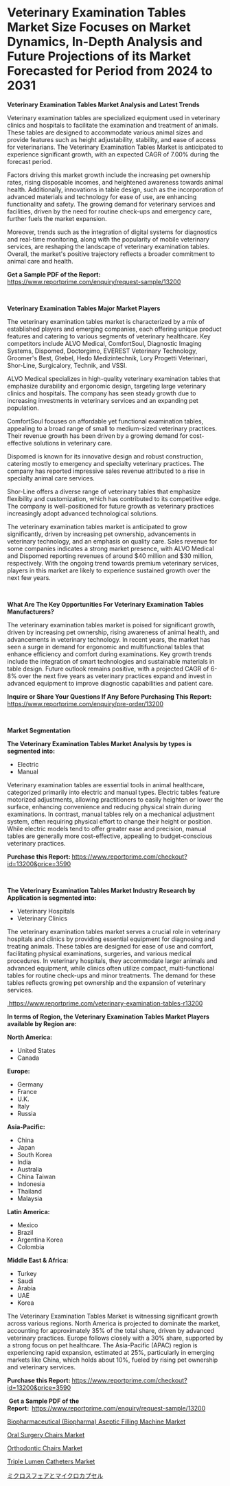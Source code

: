 <p><h1>Veterinary Examination Tables Market Size Focuses on Market Dynamics, In-Depth Analysis and Future Projections of its Market Forecasted for Period from 2024 to 2031</h1></p><p><strong>Veterinary Examination Tables Market Analysis and Latest Trends</strong></p>
<p><p>Veterinary examination tables are specialized equipment used in veterinary clinics and hospitals to facilitate the examination and treatment of animals. These tables are designed to accommodate various animal sizes and provide features such as height adjustability, stability, and ease of access for veterinarians. The Veterinary Examination Tables Market is anticipated to experience significant growth, with an expected CAGR of 7.00% during the forecast period. </p><p>Factors driving this market growth include the increasing pet ownership rates, rising disposable incomes, and heightened awareness towards animal health. Additionally, innovations in table design, such as the incorporation of advanced materials and technology for ease of use, are enhancing functionality and safety. The growing demand for veterinary services and facilities, driven by the need for routine check-ups and emergency care, further fuels the market expansion. </p><p>Moreover, trends such as the integration of digital systems for diagnostics and real-time monitoring, along with the popularity of mobile veterinary services, are reshaping the landscape of veterinary examination tables. Overall, the market's positive trajectory reflects a broader commitment to animal care and health.</p></p>
<p><strong>Get a Sample PDF of the Report:&nbsp;</strong> <a href="https://www.reportprime.com/enquiry/request-sample/13200">https://www.reportprime.com/enquiry/request-sample/13200</a></p>
<p>&nbsp;</p>
<p><strong>Veterinary Examination Tables Major Market Players</strong></p>
<p><p>The veterinary examination tables market is characterized by a mix of established players and emerging companies, each offering unique product features and catering to various segments of veterinary healthcare. Key competitors include ALVO Medical, ComfortSoul, Diagnostic Imaging Systems, Dispomed, Doctorgimo, EVEREST Veterinary Technology, Groomer's Best, Gtebel, Hedo Medizintechnik, Lory Progetti Veterinari, Shor-Line, Surgicalory, Technik, and VSSI.</p><p>ALVO Medical specializes in high-quality veterinary examination tables that emphasize durability and ergonomic design, targeting large veterinary clinics and hospitals. The company has seen steady growth due to increasing investments in veterinary services and an expanding pet population.</p><p>ComfortSoul focuses on affordable yet functional examination tables, appealing to a broad range of small to medium-sized veterinary practices. Their revenue growth has been driven by a growing demand for cost-effective solutions in veterinary care.</p><p>Dispomed is known for its innovative design and robust construction, catering mostly to emergency and specialty veterinary practices. The company has reported impressive sales revenue attributed to a rise in specialty animal care services.</p><p>Shor-Line offers a diverse range of veterinary tables that emphasize flexibility and customization, which has contributed to its competitive edge. The company is well-positioned for future growth as veterinary practices increasingly adopt advanced technological solutions.</p><p>The veterinary examination tables market is anticipated to grow significantly, driven by increasing pet ownership, advancements in veterinary technology, and an emphasis on quality care. Sales revenue for some companies indicates a strong market presence, with ALVO Medical and Dispomed reporting revenues of around $40 million and $30 million, respectively. With the ongoing trend towards premium veterinary services, players in this market are likely to experience sustained growth over the next few years.</p></p>
<p>&nbsp;</p>
<p><strong>What Are The Key Opportunities For Veterinary Examination Tables Manufacturers?</strong></p>
<p><p>The veterinary examination tables market is poised for significant growth, driven by increasing pet ownership, rising awareness of animal health, and advancements in veterinary technology. In recent years, the market has seen a surge in demand for ergonomic and multifunctional tables that enhance efficiency and comfort during examinations. Key growth trends include the integration of smart technologies and sustainable materials in table design. Future outlook remains positive, with a projected CAGR of 6-8% over the next five years as veterinary practices expand and invest in advanced equipment to improve diagnostic capabilities and patient care.</p></p>
<p><strong>Inquire or Share Your Questions If Any Before Purchasing This Report:</strong> <a href="https://www.reportprime.com/enquiry/pre-order/13200">https://www.reportprime.com/enquiry/pre-order/13200</a></p>
<p>&nbsp;</p>
<p><strong>Market Segmentation</strong></p>
<p><strong>The Veterinary Examination Tables Market Analysis by types is segmented into:</strong></p>
<p><ul><li>Electric</li><li>Manual</li></ul></p>
<p><p>Veterinary examination tables are essential tools in animal healthcare, categorized primarily into electric and manual types. Electric tables feature motorized adjustments, allowing practitioners to easily heighten or lower the surface, enhancing convenience and reducing physical strain during examinations. In contrast, manual tables rely on a mechanical adjustment system, often requiring physical effort to change their height or position. While electric models tend to offer greater ease and precision, manual tables are generally more cost-effective, appealing to budget-conscious veterinary practices.</p></p>
<p><strong>Purchase this Report:&nbsp;</strong><a href="https://www.reportprime.com/checkout?id=13200&price=3590">https://www.reportprime.com/checkout?id=13200&price=3590</a></p>
<p>&nbsp;</p>
<p><strong>The Veterinary Examination Tables Market Industry Research by Application is segmented into:</strong></p>
<p><ul><li>Veterinary Hospitals</li><li>Veterinary Clinics</li></ul></p>
<p><p>The veterinary examination tables market serves a crucial role in veterinary hospitals and clinics by providing essential equipment for diagnosing and treating animals. These tables are designed for ease of use and comfort, facilitating physical examinations, surgeries, and various medical procedures. In veterinary hospitals, they accommodate larger animals and advanced equipment, while clinics often utilize compact, multi-functional tables for routine check-ups and minor treatments. The demand for these tables reflects growing pet ownership and the expansion of veterinary services.</p></p>
<p><a href="https://www.reportprime.com/veterinary-examination-tables-r13200">&nbsp;https://www.reportprime.com/veterinary-examination-tables-r13200</a></p>
<p><strong>In terms of Region, the Veterinary Examination Tables Market Players available by Region are:</strong></p>
<p>
    <p> <strong> North America: </strong>
        <ul>
            <li>United States</li>
            <li>Canada</li>
        </ul>
        </p> 
    <p> <strong> Europe: </strong>
        <ul>
            <li>Germany</li>
            <li>France</li>
            <li>U.K.</li>
            <li>Italy</li>
            <li>Russia</li>
        </ul>
        </p> 
    <p> <strong> Asia-Pacific: </strong>
        <ul>
            <li>China</li>
            <li>Japan</li>
            <li>South Korea</li>
            <li>India</li>
            <li>Australia</li>
            <li>China Taiwan</li>
            <li>Indonesia</li>
            <li>Thailand</li>
            <li>Malaysia</li>
        </ul>
        </p> 
    <p> <strong> Latin America: </strong>
        <ul>
            <li>Mexico</li>
            <li>Brazil</li>
            <li>Argentina Korea</li>
            <li>Colombia</li>
        </ul>
        </p> 
    <p> <strong> Middle East & Africa: </strong>
        <ul>
            <li>Turkey</li>
            <li>Saudi</li>
            <li>Arabia</li>
            <li>UAE</li>
            <li>Korea</li>
        </ul>
    </p>
    </p>
<p><p>The Veterinary Examination Tables Market is witnessing significant growth across various regions. North America is projected to dominate the market, accounting for approximately 35% of the total share, driven by advanced veterinary practices. Europe follows closely with a 30% share, supported by a strong focus on pet healthcare. The Asia-Pacific (APAC) region is experiencing rapid expansion, estimated at 25%, particularly in emerging markets like China, which holds about 10%, fueled by rising pet ownership and veterinary services.</p></p>
<p><strong>Purchase this Report: </strong><a href="https://www.reportprime.com/checkout?id=13200&price=3590">https://www.reportprime.com/checkout?id=13200&price=3590</a></p>
<p>&nbsp;<strong>Get a Sample PDF of the Report:&nbsp;&nbsp;</strong><a href="https://www.reportprime.com/enquiry/request-sample/13200">https://www.reportprime.com/enquiry/request-sample/13200</a></p>
<p><strong></strong></p>
<p><p><a href="https://medium.com/@aureliarice/biopharmaceutical-biopharma-aseptic-filling-machine-market-a-global-and-regional-analysis-9aebbb5f7e0a">Biopharmaceutical (Biopharma) Aseptic Filling Machine Market</a></p><p><a href="https://github.com/carengczpoe/Market-Research-Report-List-1/blob/main/oral-surgery-chairs-market.md">Oral Surgery Chairs Market</a></p><p><a href="https://github.com/SamiaHussain82/Market-Research-Report-List-1/blob/main/orthodontic-chairs-market.md">Orthodontic Chairs Market</a></p><p><a href="https://www.linkedin.com/pulse/future-insights-triple-lumen-catheters-market-trends-regional-zzklf?trackingId=43p7Du0gRxC5d30SloNEow%3D%3D">Triple Lumen Catheters Market</a></p><p><a href="https://medium.com/@leigh4852023/microspheres-and-microcapsules-market-%E3%81%AF-%E3%82%B3%E3%82%B9%E3%83%88%E7%AE%A1%E7%90%86%E3%81%A8%E5%8A%B9%E7%8E%87%E5%90%91%E4%B8%8A%E3%82%92%E5%84%AA%E5%85%88%E3%81%97%E3%81%BE%E3%81%99-%E3%81%95%E3%82%89%E3%81%AB-%E5%A0%B1%E5%91%8A%E6%9B%B8%E3%81%AF%E5%B8%82%E5%A0%B4%E3%81%AE%E9%9C%80%E8%A6%81%E9%9D%A2%E3%81%A8%E4%BE%9B%E7%B5%A6%E9%9D%A2%E3%81%AE%E4%B8%A1%E6%96%B9%E3%82%92%E3%82%AB%E3%83%90%E3%83%BC%E3%81%97%E3%81%A6%E3%81%84%E3%81%BE%E3%81%99-d070d1cfb01d">ミクロスフェアとマイクロカプセル</a></p></p>